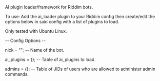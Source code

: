 AI plugin loader/framework for Riddim bots.

To use: Add the ai_loader plugin to your Riddim config then create/edit the options below in said config with a list of plugins to load.

Only tested with Ubuntu Linux.

-- Config Options --

nick = ""; -- Name of the bot.

ai_plugins = {}; -- Table of ai_plugins to load.

admins = {}; -- Table of JIDs of users who are allowed to administer admin commands.

